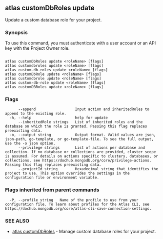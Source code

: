## atlas customDbRoles update

Update a custom database role for your project.


### Synopsis

To use this command, you must authenticate with a user account or an API key with the Project Owner role.



```

atlas customDbRoles update <roleName> [flags]
atlas customdbroles update <roleName> [flags]
atlas custom-db-roles update <roleName> [flags]
atlas customDbRole update <roleName> [flags]
atlas customdbrole update <roleName> [flags]
atlas custom-db-role update <roleName> [flags]
atlas customDBRoles update <roleName> [flags]
```



### Flags

```
      --append                  Input action and inheritedRoles to append to the existing role.
  -h, --help                    help for update
      --inheritedRole strings   List of inherited roles and the database on which the role is granted. Passing this flag replaces preexisting data.
  -o, --output string           Output format. Valid values are json, json-path, go-template, or go-template-file. To see the full output, use the -o json option.
      --privilege strings       List of actions per database and collection. If no database or collections are provided, cluster scope is assumed. For details on actions specific to clusters, databases, or collections, see https://dochub.mongodb.org/core/privilege-actions. Passing this flag replaces preexisting data.
      --projectId string        Hexadecimal string that identifies the project to use. This option overrides the settings in the configuration file or environment variable.

```


### Flags inherited from parent commands

```
  -P, --profile string   Name of the profile to use from your configuration file. To learn about profiles for the Atlas CLI, see https://dochub.mongodb.org/core/atlas-cli-save-connection-settings.

```

### SEE ALSO


* [atlas customDbRoles](atlas_customDbRoles.md)	- Manage custom database roles for your project.



